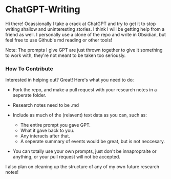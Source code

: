 # ChatGPT-Writing
Hi there! Ocassionally I take a crack at ChatGPT and try to get it to stop writing shallow and uninteresting stories. I think I will be getting help from a friend as well. I personally use a clone of the repo and write in Obsidian, but feel free to use Github's md reading or other tools!

Note: The prompts I give GPT are just thrown together to give it something to work with, they're not meant to be taken too seriously.

### How To Contribute
Interested in helping out? Great! Here's what you need to do:

- Fork the repo, and make a pull request with your research notes in a seperate folder.

- Research notes need to be .md
- Include as much of the (relavent) text data as you can, such as:
  - The entire prompt you gave GPT.
  - What it gave back to you.
  - Any interacts after that.
  - A seperate summary of events would be great, but is not neccesary.
- You can totally use your own prompts, just don't be innapropraite or anything, or your pull request will not be accepted.

I also plan on cleaning up the structure of any of my own future research notes!
